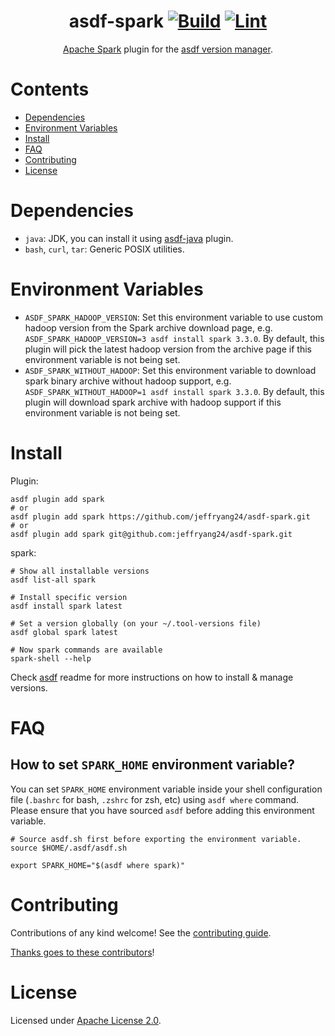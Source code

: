 <div align="center">

# asdf-spark [![Build](https://github.com/jeffryang24/asdf-spark/actions/workflows/build.yml/badge.svg)](https://github.com/jeffryang24/asdf-spark/actions/workflows/build.yml) [![Lint](https://github.com/jeffryang24/asdf-spark/actions/workflows/lint.yml/badge.svg)](https://github.com/jeffryang24/asdf-spark/actions/workflows/lint.yml)

[Apache Spark](https://spark.apache.org/docs/latest/) plugin for the [asdf version manager](https://asdf-vm.com).

</div>

# Contents

- [Dependencies](#dependencies)
- [Environment Variables](#environment-variables)
- [Install](#install)
- [FAQ](#faq)
- [Contributing](#contributing)
- [License](#license)

# Dependencies

- `java`: JDK, you can install it using [asdf-java](https://github.com/halcyon/asdf-java) plugin.
- `bash`, `curl`, `tar`: Generic POSIX utilities.

# Environment Variables

- `ASDF_SPARK_HADOOP_VERSION`: Set this environment variable to use custom hadoop version from the Spark archive download page, e.g. `ASDF_SPARK_HADOOP_VERSION=3 asdf install spark 3.3.0`. By default, this plugin will pick the latest hadoop version from the archive page if this environment variable is not being set.
- `ASDF_SPARK_WITHOUT_HADOOP`: Set this environment variable to download spark binary archive without hadoop support, e.g. `ASDF_SPARK_WITHOUT_HADOOP=1 asdf install spark 3.3.0`. By default, this plugin will download spark archive with hadoop support if this environment variable is not being set.

# Install

Plugin:

```shell
asdf plugin add spark
# or
asdf plugin add spark https://github.com/jeffryang24/asdf-spark.git
# or
asdf plugin add spark git@github.com:jeffryang24/asdf-spark.git
```

spark:

```shell
# Show all installable versions
asdf list-all spark

# Install specific version
asdf install spark latest

# Set a version globally (on your ~/.tool-versions file)
asdf global spark latest

# Now spark commands are available
spark-shell --help
```

Check [asdf](https://github.com/asdf-vm/asdf) readme for more instructions on how to
install & manage versions.

# FAQ

## How to set `SPARK_HOME` environment variable?

You can set `SPARK_HOME` environment variable inside your shell configuration file (`.bashrc` for bash, `.zshrc` for zsh, etc)
using `asdf where` command. Please ensure that you have sourced `asdf` before adding this environment variable.

```shell
# Source asdf.sh first before exporting the environment variable.
source $HOME/.asdf/asdf.sh

export SPARK_HOME="$(asdf where spark)"
```

# Contributing

Contributions of any kind welcome! See the [contributing guide](contributing.md).

[Thanks goes to these contributors](https://github.com/jeffryang24/asdf-spark/graphs/contributors)!

# License

Licensed under [Apache License 2.0](LICENSE).
